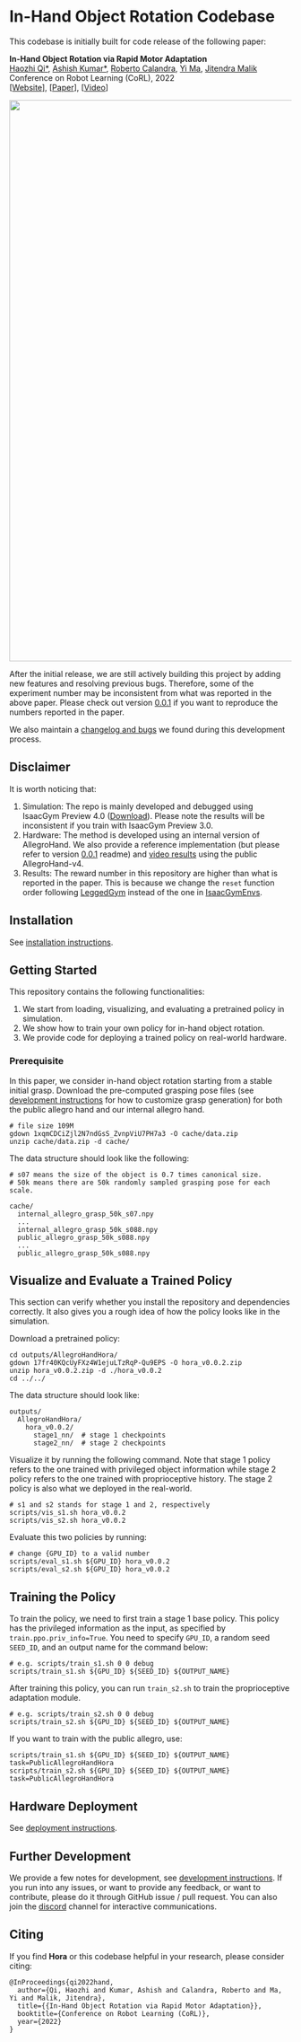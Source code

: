 # In-Hand Object Rotation Codebase

This codebase is initially built for code release of the following paper:

<b>In-Hand Object Rotation via Rapid Motor Adaptation</b> <br>
[Haozhi Qi*](https://haozhi.io/),
[Ashish Kumar*](https://ashish-kmr.github.io/),
[Roberto Calandra](https://www.robertocalandra.com/about/),
[Yi Ma](http://people.eecs.berkeley.edu/~yima/),
[Jitendra Malik](https://people.eecs.berkeley.edu/~malik/) <br>
Conference on Robot Learning (CoRL), 2022 <br>
[[Website](https://haozhi.io/hora)],
[[Paper](https://arxiv.org/abs/2210.04887)],
[[Video](https://www.youtube.com/watch?v=yH0e0l-H7-8)]

<p align="center">
  <img src="https://user-images.githubusercontent.com/10141467/204687717-bb649cb5-ab0f-4450-a98b-2d40788029f6.gif" width="1000"/>
</p>

After the initial release, we are still actively building this project by adding new features and resolving previous bugs. Therefore, some of the experiment number may be inconsistent from what was reported in the above paper. Please check out version [0.0.1](https://github.com/HaozhiQi/hora/tree/v0.0.1) if you want to reproduce the numbers reported in the paper.

We also maintain a [changelog and bugs](docs/changelog.md) we found during this development process.

## Disclaimer

It is worth noticing that:
1. Simulation: The repo is mainly developed and debugged using IsaacGym Preview 4.0 ([Download](https://drive.google.com/file/d/1StaRl_hzYFYbJegQcyT7-yjgutc6C7F9)). Please note the results will be inconsistent if you train with IsaacGym Preview 3.0.
2. Hardware: The method is developed using an internal version of AllegroHand. We also provide a reference implementation (but please refer to version [0.0.1](https://github.com/HaozhiQi/hora/tree/v0.0.1) readme) and [video results](https://haozhi.io/hora/allegro_v4) using the public AllegroHand-v4.
3. Results: The reward number in this repository are higher than what is reported in the paper. This is because we change the `reset` function order following [LeggedGym](https://github.com/leggedrobotics/legged_gym) instead of the one in [IsaacGymEnvs](https://github.com/NVIDIA-Omniverse/IsaacGymEnvs/blob/e8f1c66b24/isaacgymenvs/tasks/base/vec_task.py).

## Installation

See [installation instructions](docs/install.md).

## Getting Started

This repository contains the following functionalities:
1. We start from loading, visualizing, and evaluating a pretrained policy in simulation.
2. We show how to train your own policy for in-hand object rotation.
3. We provide code for deploying a trained policy on real-world hardware.

### Prerequisite

In this paper, we consider in-hand object rotation starting from a stable initial grasp. Download the pre-computed grasping pose files (see [development instructions](docs/dev.md) for how to customize grasp generation) for both the public allegro hand and our internal allegro hand.

```
# file size 109M
gdown 1xqmCDCiZjl2N7ndGsS_ZvnpViU7PH7a3 -O cache/data.zip
unzip cache/data.zip -d cache/
```

The data structure should look like the following:

```
# s07 means the size of the object is 0.7 times canonical size.
# 50k means there are 50k randomly sampled grasping pose for each scale.

cache/
  internal_allegro_grasp_50k_s07.npy
  ...
  internal_allegro_grasp_50k_s088.npy
  public_allegro_grasp_50k_s088.npy
  ...
  public_allegro_grasp_50k_s088.npy
```

## Visualize and Evaluate a Trained Policy

This section can verify whether you install the repository and dependencies correctly. It also gives you a rough idea of how the policy looks like in the simulation.

Download a pretrained policy:
```
cd outputs/AllegroHandHora/
gdown 17fr40KQcUyFXz4W1ejuLTzRqP-Qu9EPS -O hora_v0.0.2.zip
unzip hora_v0.0.2.zip -d ./hora_v0.0.2
cd ../../
```

The data structure should look like:
```
outputs/
  AllegroHandHora/
    hora_v0.0.2/
      stage1_nn/  # stage 1 checkpoints
      stage2_nn/  # stage 2 checkpoints
```

Visualize it by running the following command. Note that stage 1 policy refers to the one trained with privileged object information while stage 2 policy refers to the one trained with proprioceptive history. The stage 2 policy is also what we deployed in the real-world.

```
# s1 and s2 stands for stage 1 and 2, respectively
scripts/vis_s1.sh hora_v0.0.2
scripts/vis_s2.sh hora_v0.0.2
```

Evaluate this two policies by running:

```
# change {GPU_ID} to a valid number
scripts/eval_s1.sh ${GPU_ID} hora_v0.0.2
scripts/eval_s2.sh ${GPU_ID} hora_v0.0.2
```

## Training the Policy

To train the policy, we need to first train a stage 1 base policy. This policy has the privileged information as the input, as specified by `train.ppo.priv_info=True`. You need to specify `GPU_ID`, a random seed `SEED_ID`, and an output name for the command below:
```
# e.g. scripts/train_s1.sh 0 0 debug
scripts/train_s1.sh ${GPU_ID} ${SEED_ID} ${OUTPUT_NAME}
```

After training this policy, you can run `train_s2.sh` to train the proprioceptive adaptation module.
```
# e.g. scripts/train_s2.sh 0 0 debug
scripts/train_s2.sh ${GPU_ID} ${SEED_ID} ${OUTPUT_NAME}
```

If you want to train with the public allegro, use:
```
scripts/train_s1.sh ${GPU_ID} ${SEED_ID} ${OUTPUT_NAME} task=PublicAllegroHandHora
scripts/train_s2.sh ${GPU_ID} ${SEED_ID} ${OUTPUT_NAME} task=PublicAllegroHandHora
```

## Hardware Deployment

See [deployment instructions](docs/deploy.md).

## Further Development

We provide a few notes for development, see [development instructions](docs/dev.md). If you run into any issues, or want to provide any feedback, or want to contribute, please do it through GitHub issue / pull request. You can also join the [discord](https://discord.gg/Trxzk78TQh) channel for interactive communications.

## Citing

If you find **Hora** or this codebase helpful in your research, please consider citing:

```
@InProceedings{qi2022hand,
  author={Qi, Haozhi and Kumar, Ashish and Calandra, Roberto and Ma, Yi and Malik, Jitendra},
  title={{In-Hand Object Rotation via Rapid Motor Adaptation}},
  booktitle={Conference on Robot Learning (CoRL)},
  year={2022}
}
```
